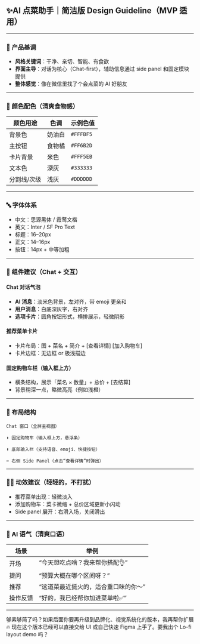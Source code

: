 

## ✨AI 点菜助手｜简洁版 Design Guideline（MVP 适用）

---

### 🧭 产品基调

* **风格关键词**：干净、亲切、智能、有食欲
* **界面主导**：对话为核心（Chat-first），辅助信息通过 side panel 和固定模块提供
* **整体感觉**：像在微信里找了个会点菜的 AI 好朋友

---

### 🎨 颜色配色（清爽食物感）

| 颜色用途   | 色调  | 示例色值      |
| ------ | --- | --------- |
| 背景色    | 奶油白 | `#FFFBF5` |
| 主按钮    | 食物橘 | `#FF6B2D` |
| 卡片背景   | 米色  | `#FFF5EB` |
| 文本色    | 深灰  | `#333333` |
| 分割线/次级 | 浅灰  | `#DDDDDD` |

---

### 🔤 字体体系

* 中文：思源黑体 / 霞鹜文楷
* 英文：Inter / SF Pro Text
* 标题：16–20px
* 正文：14–16px
* 按钮：14px + 中等加粗

---

### 🧩 组件建议（Chat + 交互）

#### Chat 对话气泡

* **AI 消息**：淡米色背景，左对齐，带 emoji 更亲和
* **用户消息**：白底深灰字，右对齐
* **选项卡片**：圆角按钮形式，横排展示，轻微阴影

#### 推荐菜单卡片

* 卡片布局：图 + 菜名 + 简介 + \[查看详情] \[加入购物车]
* 卡片边框：无边框 or 极浅描边

#### 固定购物车栏（输入框上方）

* 横条结构，展示「菜名 × 数量」+ 总价 + \[去结算]
* 背景稍深一点，略微高亮（例如浅橙）

---

### 📐 布局结构

```
Chat 窗口（全屏主视图）

⬆️ 固定购物车（输入框上方，悬浮条）

⬇️ 底部输入栏（支持语音、emoji、快捷按钮）

➡️ 右侧 Side Panel（点击“查看详情”时弹出）
```

---

### 🧘‍♂️ 动效建议（轻轻的，不打扰）

* 推荐菜单出现：轻微淡入
* 添加购物车：菜卡微缩 + 总价区域更新小闪动
* Side panel 展开：右滑入场，关闭滑出

---

### 📣 AI 语气（清爽口语）

| 场景   | 举例                  |
| ---- | ------------------- |
| 开场   | “今天想吃点啥？我来帮你搭配👌”   |
| 提问   | “预算大概在哪个区间呀？”       |
| 推荐   | “这道菜最近挺火的，适合重口味的你～” |
| 操作反馈 | “好的，我已经帮你加进菜单啦✅”    |

---

够素够简了吗？如果后面你要再升级到品牌化、视觉系统化的版本，我再帮你扩展 🔥
现在这个版本已经可以直接交给 UI 或自己快速 Figma 上手了。要我出个 Lo-fi layout demo 吗？

